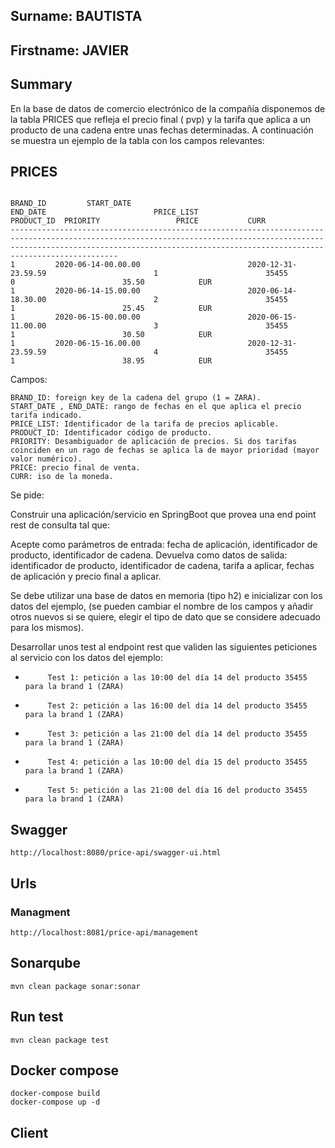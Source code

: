 ## Surname: BAUTISTA

## Firstname: JAVIER

## Summary

En la base de datos de comercio electrónico de la compañía disponemos de la tabla PRICES que refleja el precio final (
pvp)
y la tarifa que aplica a un producto de una cadena entre unas fechas determinadas. A continuación se muestra un ejemplo
de la tabla con los campos relevantes:

PRICES
-------

```

BRAND_ID         START_DATE                                    END_DATE                        PRICE_LIST                   PRODUCT_ID  PRIORITY                 PRICE           CURR
------------------------------------------------------------------------------------------------------------------------------------------------------------------------------------------------------------------------------------------
1         2020-06-14-00.00.00                        2020-12-31-23.59.59                        1                        35455                0                        35.50            EUR
1         2020-06-14-15.00.00                        2020-06-14-18.30.00                        2                        35455                1                        25.45            EUR
1         2020-06-15-00.00.00                        2020-06-15-11.00.00                        3                        35455                1                        30.50            EUR
1         2020-06-15-16.00.00                        2020-12-31-23.59.59                        4                        35455                1                        38.95            EUR

```

Campos:

```
BRAND_ID: foreign key de la cadena del grupo (1 = ZARA).
START_DATE , END_DATE: rango de fechas en el que aplica el precio tarifa indicado.
PRICE_LIST: Identificador de la tarifa de precios aplicable.
PRODUCT_ID: Identificador código de producto.
PRIORITY: Desambiguador de aplicación de precios. Si dos tarifas coinciden en un rago de fechas se aplica la de mayor prioridad (mayor valor numérico).
PRICE: precio final de venta.
CURR: iso de la moneda.
```

Se pide:

Construir una aplicación/servicio en SpringBoot que provea una end point rest de consulta tal que:

Acepte como parámetros de entrada: fecha de aplicación, identificador de producto, identificador de cadena. Devuelva
como datos de salida: identificador de producto, identificador de cadena, tarifa a aplicar, fechas de aplicación y
precio final a aplicar.

Se debe utilizar una base de datos en memoria (tipo h2) e inicializar con los datos del ejemplo, (se pueden cambiar el
nombre de los campos y añadir otros nuevos si se quiere, elegir el tipo de dato que se considere adecuado para los
mismos).

Desarrollar unos test al endpoint rest que validen las siguientes peticiones al servicio con los datos del ejemplo:

-          Test 1: petición a las 10:00 del día 14 del producto 35455   para la brand 1 (ZARA)
-          Test 2: petición a las 16:00 del día 14 del producto 35455   para la brand 1 (ZARA)
-          Test 3: petición a las 21:00 del día 14 del producto 35455   para la brand 1 (ZARA)
-          Test 4: petición a las 10:00 del día 15 del producto 35455   para la brand 1 (ZARA)
-          Test 5: petición a las 21:00 del día 16 del producto 35455   para la brand 1 (ZARA)

## Swagger

```
http://localhost:8080/price-api/swagger-ui.html
```

## Urls

### Managment

```
http://localhost:8081/price-api/management
```

## Sonarqube

```
mvn clean package sonar:sonar
```

## Run test

```
mvn clean package test
```

## Docker compose

```
docker-compose build 
docker-compose up -d
```

## Client



